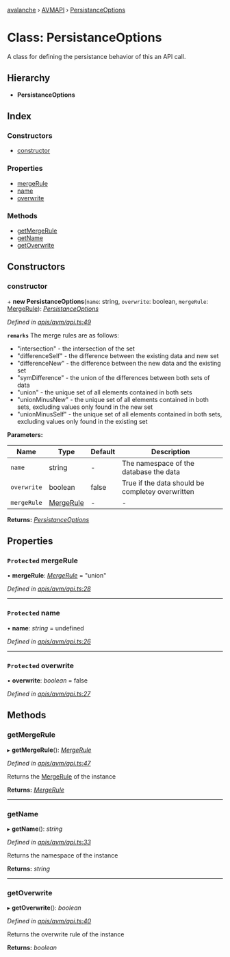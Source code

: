 [avalanche](../README.md) › [AVMAPI](../modules/avmapi.md) › [PersistanceOptions](avmapi.persistanceoptions.md)

# Class: PersistanceOptions

A class for defining the persistance behavior of this an API call.

## Hierarchy

* **PersistanceOptions**

## Index

### Constructors

* [constructor](avmapi.persistanceoptions.md#constructor)

### Properties

* [mergeRule](avmapi.persistanceoptions.md#protected-mergerule)
* [name](avmapi.persistanceoptions.md#protected-name)
* [overwrite](avmapi.persistanceoptions.md#protected-overwrite)

### Methods

* [getMergeRule](avmapi.persistanceoptions.md#getmergerule)
* [getName](avmapi.persistanceoptions.md#getname)
* [getOverwrite](avmapi.persistanceoptions.md#getoverwrite)

## Constructors

###  constructor

\+ **new PersistanceOptions**(`name`: string, `overwrite`: boolean, `mergeRule`: [MergeRule](../modules/avmapi_types.md#mergerule)): *[PersistanceOptions](avmapi.persistanceoptions.md)*

*Defined in [apis/avm/api.ts:49](https://github.com/ava-labs/avalanche.js/blob/4d26b45/src/apis/avm/api.ts#L49)*

**`remarks`** 
The merge rules are as follows:
  * "intersection" - the intersection of the set
  * "differenceSelf" - the difference between the existing data and new set
  * "differenceNew" - the difference between the new data and the existing set
  * "symDifference" - the union of the differences between both sets of data
  * "union" - the unique set of all elements contained in both sets
  * "unionMinusNew" - the unique set of all elements contained in both sets, excluding values only found in the new set
  * "unionMinusSelf" - the unique set of all elements contained in both sets, excluding values only found in the existing set

**Parameters:**

Name | Type | Default | Description |
------ | ------ | ------ | ------ |
`name` | string | - | The namespace of the database the data |
`overwrite` | boolean | false | True if the data should be completey overwritten |
`mergeRule` | [MergeRule](../modules/avmapi_types.md#mergerule) | - | - |

**Returns:** *[PersistanceOptions](avmapi.persistanceoptions.md)*

## Properties

### `Protected` mergeRule

• **mergeRule**: *[MergeRule](../modules/avmapi_types.md#mergerule)* = "union"

*Defined in [apis/avm/api.ts:28](https://github.com/ava-labs/avalanche.js/blob/4d26b45/src/apis/avm/api.ts#L28)*

___

### `Protected` name

• **name**: *string* = undefined

*Defined in [apis/avm/api.ts:26](https://github.com/ava-labs/avalanche.js/blob/4d26b45/src/apis/avm/api.ts#L26)*

___

### `Protected` overwrite

• **overwrite**: *boolean* = false

*Defined in [apis/avm/api.ts:27](https://github.com/ava-labs/avalanche.js/blob/4d26b45/src/apis/avm/api.ts#L27)*

## Methods

###  getMergeRule

▸ **getMergeRule**(): *[MergeRule](../modules/avmapi_types.md#mergerule)*

*Defined in [apis/avm/api.ts:47](https://github.com/ava-labs/avalanche.js/blob/4d26b45/src/apis/avm/api.ts#L47)*

Returns the [MergeRule](../modules/avmapi_types.md#mergerule) of the instance

**Returns:** *[MergeRule](../modules/avmapi_types.md#mergerule)*

___

###  getName

▸ **getName**(): *string*

*Defined in [apis/avm/api.ts:33](https://github.com/ava-labs/avalanche.js/blob/4d26b45/src/apis/avm/api.ts#L33)*

Returns the namespace of the instance

**Returns:** *string*

___

###  getOverwrite

▸ **getOverwrite**(): *boolean*

*Defined in [apis/avm/api.ts:40](https://github.com/ava-labs/avalanche.js/blob/4d26b45/src/apis/avm/api.ts#L40)*

Returns the overwrite rule of the instance

**Returns:** *boolean*

